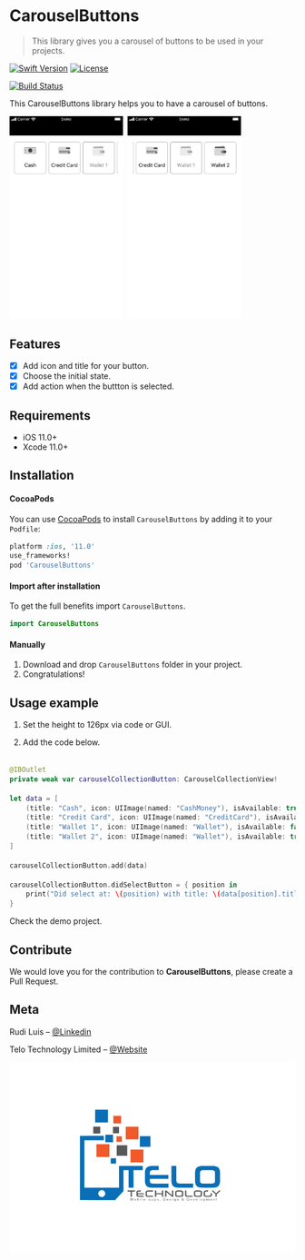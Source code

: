 # CarouselButtons
> This library gives you a carousel of buttons to be used in your projects.

[![Swift Version][swift-image]][swift-url]
[![License][license-image]][license-url]

[![Build Status][bitrise-image]][bitrise-url]

This CarouselButtons library helps you to have a carousel of buttons.

<kbd><img src="Images/example1.png" width="200">  <img src="Images/example2.png" width="200"></kbd>

## Features

- [x] Add icon and title for your button.
- [x] Choose the initial state.
- [x] Add action when the buttton is selected.

## Requirements

- iOS 11.0+
- Xcode 11.0+

## Installation

#### CocoaPods
You can use [CocoaPods](http://cocoapods.org/) to install `CarouselButtons` by adding it to your `Podfile`:

```ruby
platform :ios, '11.0'
use_frameworks!
pod 'CarouselButtons'
```

#### Import after installation
To get the full benefits import `CarouselButtons`.

``` swift
import CarouselButtons
```
#### Manually
1. Download and drop ```CarouselButtons``` folder in your project.  
2. Congratulations!  

## Usage example

1. Set the height to 126px via code or GUI.

2. Add the code below.
```swift

@IBOutlet
private weak var carouselCollectionButton: CarouselCollectionView!

let data = [
    (title: "Cash", icon: UIImage(named: "CashMoney"), isAvailable: true),
    (title: "Credit Card", icon: UIImage(named: "CreditCard"), isAvailable: true),
    (title: "Wallet 1", icon: UIImage(named: "Wallet"), isAvailable: false),
    (title: "Wallet 2", icon: UIImage(named: "Wallet"), isAvailable: true)
]

carouselCollectionButton.add(data)
        
carouselCollectionButton.didSelectButton = { position in
    print("Did select at: \(position) with title: \(data[position].title")
}
```

Check the demo project.

## Contribute

We would love you for the contribution to **CarouselButtons**, please create a Pull Request.

## Meta

Rudi Luis – [@Linkedin](http://linkedin.com/in/ruditluis)

Telo Technology Limited – [@Website](https://telotechnology.com)

![](Images/logo.jpg)

[swift-image]: https://img.shields.io/badge/swift-5.0-red.svg
[swift-url]: https://swift.org/
[bitrise-image]: https://app.bitrise.io/app/f6cbac88d707c135/status.svg?token=FRIqXj0VP_wyUBLoxvk1NA&branch=maste
[bitrise-url]: https://app.bitrise.io/app/f6cbac88d707c135
[license-image]: https://img.shields.io/badge/License-MIT-blue.svg
[license-url]: LICENSE
[cocoapods-image]:https://img.shields.io/badge/pod-1.8.3-blueviolet.svg
